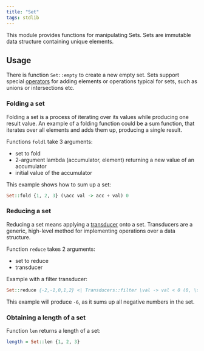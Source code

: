 ```yaml
---
title: "Set"
tags: stdlib
---
```


This module provides functions for manipulating Sets. Sets are immutable data structure containing unique elements.

## Usage
There is function `Set::empty` to create a new empty set. Sets support special [operators](/features/operators.md) for adding elements or operations typical for sets, such as unions or intersections etc.

### Folding a set
Folding a set is a process of iterating over its values while producing one result value. An example of a folding function could be a sum function, that iterates over all elements and adds them up, producing a single result.

Functions `foldl` take 3 arguments:
* set to fold
* 2-argument lambda (accumulator, element) returning a new value of an accumulator
* initial value of the accumulator

This example shows how to sum up a set:
```haskell
Set::fold {1, 2, 3} (\acc val -> acc + val) 0
```

### Reducing a set
Reducing a set means applying a [transducer](transducers.md) onto a set. Transducers are a generic, high-level method for implementing operations over a data structure.

Function `reduce` takes 2 arguments:
* set to reduce
* transducer

Example with a filter transducer:
```haskell
Set::reduce {-2,-1,0,1,2} <| Transducers::filter \val -> val < 0 (0, \state val -> state + val, \state -> state * 2)
```

This example will produce `-6`, as it sums up all negative numbers in the set.

### Obtaining a length of a set
Function `len` returns a length of a set:
```haskell
length = Set::len {1, 2, 3}
```
